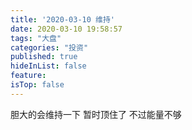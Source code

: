```yaml
---
title: '2020-03-10 维持'
date: 2020-03-10 19:58:57
tags: "大盘"
categories: "投资"
published: true
hideInList: false
feature: 
isTop: false
---
```

胆大的会维持一下
暂时顶住了
不过能量不够
<!-- more -->
